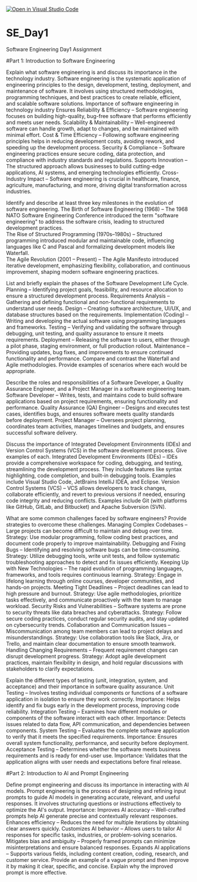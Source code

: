 [![Open in Visual Studio Code](https://classroom.github.com/assets/open-in-vscode-2e0aaae1b6195c2367325f4f02e2d04e9abb55f0b24a779b69b11b9e10269abc.svg)](https://classroom.github.com/online_ide?assignment_repo_id=18417961&assignment_repo_type=AssignmentRepo)
# SE_Day1
Software Engineering Day1 Assignment

#Part 1: Introduction to Software Engineering

Explain what software engineering is and discuss its importance in the technology industry.
Software engineering is the systematic application of engineering principles to the design, development, testing, deployment, and maintenance of software. It involves using structured methodologies, programming techniques, and best practices to create reliable, efficient, and scalable software solutions.
Importance of software engineering in technology industry
Ensures Reliability & Efficiency – Software engineering focuses on building high-quality, bug-free software that performs efficiently and meets user needs.
Scalability & Maintainability – Well-engineered software can handle growth, adapt to changes, and be maintained with minimal effort.
Cost & Time Efficiency – Following software engineering principles helps in reducing development costs, avoiding rework, and speeding up the development process.
Security & Compliance – Software engineering practices ensure secure coding, data protection, and compliance with industry standards and regulations.
Supports Innovation – The structured approach allows businesses to build cutting-edge applications, AI systems, and emerging technologies efficiently.
Cross-Industry Impact – Software engineering is crucial in healthcare, finance, agriculture, manufacturing, and more, driving digital transformation across industries.

Identify and describe at least three key milestones in the evolution of software engineering.
The Birth of Software Engineering (1968) – The 1968 NATO Software Engineering Conference introduced the term "software engineering" to address the software crisis, leading to structured development practices.  
The Rise of Structured Programming (1970s–1980s) – Structured programming introduced modular and maintainable code, influencing languages like C and Pascal and formalizing development models like Waterfall.  
The Agile Revolution (2001 – Present) – The Agile Manifesto introduced iterative development, emphasizing flexibility, collaboration, and continuous improvement, shaping modern software engineering practices.

List and briefly explain the phases of the Software Development Life Cycle.
Planning – Identifying project goals, feasibility, and resource allocation to ensure a structured development process.
Requirements Analysis – Gathering and defining functional and non-functional requirements to understand user needs.
Design – Creating software architecture, UI/UX, and database structures based on the requirements.
Implementation (Coding) – Writing and developing the actual software using programming languages and frameworks.
Testing – Verifying and validating the software through debugging, unit testing, and quality assurance to ensure it meets requirements.
Deployment – Releasing the software to users, either through a pilot phase, staging environment, or full production rollout.
Maintenance – Providing updates, bug fixes, and improvements to ensure continued functionality and performance.
Compare and contrast the Waterfall and Agile methodologies. Provide examples of scenarios where each would be appropriate.

Describe the roles and responsibilities of a Software Developer, a Quality Assurance Engineer, and a Project Manager in a software engineering team.
Software Developer – Writes, tests, and maintains code to build software applications based on project requirements, ensuring functionality and performance.
Quality Assurance (QA) Engineer – Designs and executes test cases, identifies bugs, and ensures software meets quality standards before deployment.
Project Manager – Oversees project planning, coordinates team activities, manages timelines and budgets, and ensures successful software delivery.

Discuss the importance of Integrated Development Environments (IDEs) and Version Control Systems (VCS) in the software development process. Give examples of each.
Integrated Development Environments (IDEs) – IDEs provide a comprehensive workspace for coding, debugging, and testing, streamlining the development process. They include features like syntax highlighting, code completion, and built-in debugging tools. Examples include Visual Studio Code, JetBrains IntelliJ IDEA, and Eclipse.
Version Control Systems (VCS) – VCS allows developers to track changes, collaborate efficiently, and revert to previous versions if needed, ensuring code integrity and reducing conflicts. Examples include Git (with platforms like GitHub, GitLab, and Bitbucket) and Apache Subversion (SVN).

What are some common challenges faced by software engineers? Provide strategies to overcome these challenges.
Managing Complex Codebases – Large projects can become difficult to maintain and debug over time.
Strategy: Use modular programming, follow coding best practices, and document code properly to improve maintainability.
Debugging and Fixing Bugs – Identifying and resolving software bugs can be time-consuming.
Strategy: Utilize debugging tools, write unit tests, and follow systematic troubleshooting approaches to detect and fix issues efficiently.
Keeping Up with New Technologies – The rapid evolution of programming languages, frameworks, and tools requires continuous learning.
Strategy: Engage in lifelong learning through online courses, developer communities, and hands-on projects.
Meeting Tight Deadlines – Project deadlines can lead to high pressure and burnout.
Strategy: Use agile methodologies, prioritize tasks effectively, and communicate proactively with the team to manage workload.
Security Risks and Vulnerabilities – Software systems are prone to security threats like data breaches and cyberattacks.
Strategy: Follow secure coding practices, conduct regular security audits, and stay updated on cybersecurity trends.
Collaboration and Communication Issues – Miscommunication among team members can lead to project delays and misunderstandings.
Strategy: Use collaboration tools like Slack, Jira, or Trello, and maintain clear documentation to ensure smooth teamwork.
Handling Changing Requirements – Frequent requirement changes can disrupt development progress.
Strategy: Adopt agile development practices, maintain flexibility in design, and hold regular discussions with stakeholders to clarify expectations.

Explain the different types of testing (unit, integration, system, and acceptance) and their importance in software quality assurance.
Unit Testing – Involves testing individual components or functions of a software application in isolation to ensure they work correctly.
Importance: Helps identify and fix bugs early in the development process, improving code reliability.
Integration Testing – Examines how different modules or components of the software interact with each other.
Importance: Detects issues related to data flow, API communication, and dependencies between components.
System Testing – Evaluates the complete software application to verify that it meets the specified requirements.
Importance: Ensures overall system functionality, performance, and security before deployment.
Acceptance Testing – Determines whether the software meets business requirements and is ready for end-user use.
Importance: Validates that the application aligns with user needs and expectations before final release.

#Part 2: Introduction to AI and Prompt Engineering

Define prompt engineering and discuss its importance in interacting with AI models.
Prompt engineering is the process of designing and refining input prompts to guide AI models in generating accurate, relevant, and useful responses. It involves structuring questions or instructions effectively to optimize the AI's output.
Importance:
Improves AI accuracy – Well-crafted prompts help AI generate precise and contextually relevant responses.
Enhances efficiency – Reduces the need for multiple iterations by obtaining clear answers quickly.
Customizes AI behavior – Allows users to tailor AI responses for specific tasks, industries, or problem-solving scenarios.
Mitigates bias and ambiguity – Properly framed prompts can minimize misinterpretations and ensure balanced responses.
Expands AI applications – Supports various fields, including content creation, coding, research, and customer service.
Provide an example of a vague prompt and then improve it by making it clear, specific, and concise. Explain why the improved prompt is more effective.
